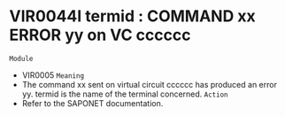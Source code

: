 # VIR0044I termid : COMMAND xx ERROR yy on VC cccccc
`Module`
- 	VIR0005
`Meaning`
- The command xx sent on virtual circuit cccccc has produced an error yy. termid is the name of the terminal concerned.
`Action`
- Refer to the SAPONET documentation.
